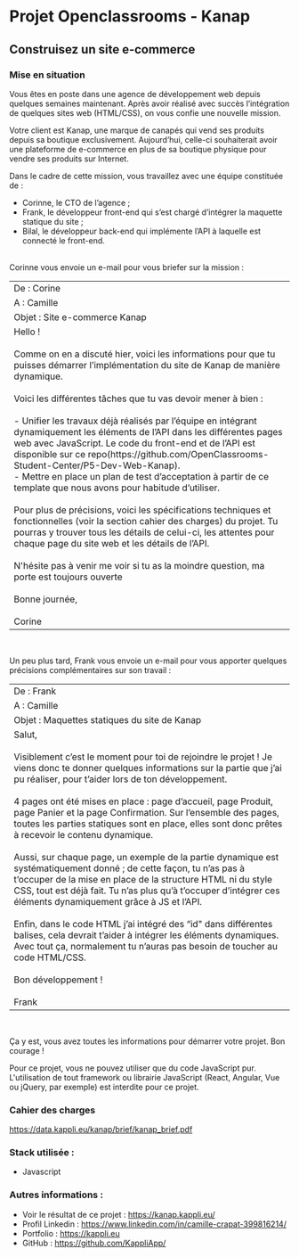 # Projet Openclassrooms - Kanap
## Construisez un site e-commerce

### Mise en situation

Vous êtes en poste dans une agence de développement web depuis quelques semaines maintenant. Après avoir réalisé avec succès l’intégration de quelques sites web (HTML/CSS), on vous confie une nouvelle mission.</br>

Votre client est Kanap, une marque de canapés qui vend ses produits depuis sa boutique exclusivement. Aujourd’hui, celle-ci souhaiterait avoir une plateforme de e-commerce en plus de sa boutique physique pour vendre ses produits sur Internet.</br>

Dans le cadre de cette mission, vous travaillez avec une équipe constituée de : 
- Corinne, le CTO de l’agence ;
- Frank, le développeur front-end qui s’est chargé d’intégrer la maquette statique du site ;
- Bilal, le développeur back-end qui implémente l’API à laquelle est connecté le front-end.</br></br>

Corinne vous envoie un e-mail pour vous briefer sur la mission :</br>

<table>
    <tr>
        <td>
            De : Corine
        </td>
    </tr>
    <tr>
        <td>
            A : Camille
        </td>
    </tr>
    <tr>
        <td>
            Objet : Site e-commerce Kanap
        </td>
    </tr>
    <tr>
        <td>
            Hello ! </br></br>
            Comme on en a discuté hier, voici les informations pour que tu puisses démarrer l’implémentation du site de Kanap de manière dynamique. </br></br>
            Voici les différentes tâches que tu vas devoir mener à bien :</br></br>
            - Unifier les travaux déjà réalisés par l’équipe en intégrant dynamiquement les éléments de l’API dans les différentes pages web avec JavaScript. Le code du front-end et de l’API est disponible sur ce repo(https://github.com/OpenClassrooms-Student-Center/P5-Dev-Web-Kanap). </br>
            - Mettre en place un plan de test d’acceptation à partir de ce template que nous avons pour habitude d’utiliser. </br></br>
            Pour plus de précisions, voici les spécifications techniques et fonctionnelles (voir la section cahier des charges) du projet. Tu pourras y trouver tous les détails de celui-ci, les attentes pour chaque page du site web et les détails de l’API. </br></br>
            N'hésite pas à venir me voir si tu as la moindre question, ma porte est toujours ouverte </br></br>
            Bonne journée,</br></br>
            Corine
        </td>
    </tr>
</table>
</br>

Un peu plus tard, Frank vous envoie un e-mail pour vous apporter quelques précisions complémentaires sur son travail :</br>

<table>
    <tr>
        <td>
            De : Frank
        </td>
    </tr>
    <tr>
        <td>
            A : Camille
        </td>
    </tr>
    <tr>
        <td>
            Objet : Maquettes statiques du site de Kanap
        </td>
    </tr>
    <tr>
        <td>
            Salut,</br></br>
            Visiblement c’est le moment pour toi de rejoindre le projet ! Je viens donc te donner quelques informations sur la partie que j’ai pu réaliser, pour t’aider lors de ton développement. </br></br>
            4 pages ont été mises en place : page d’accueil, page Produit, page Panier et la page Confirmation. Sur l’ensemble des pages, toutes les parties statiques sont en place, elles sont donc prêtes à recevoir le contenu dynamique.</br></br>
            Aussi, sur chaque page, un exemple de la partie dynamique est systématiquement donné ; de cette façon, tu n’as pas à t’occuper de la mise en place de la structure HTML ni du style CSS, tout est déjà fait. Tu n’as plus qu’à t’occuper d’intégrer ces éléments dynamiquement grâce à JS et l’API.</br></br>
            Enfin, dans le code HTML j’ai intégré des “id" dans différentes balises, cela devrait t’aider à intégrer les éléments dynamiques. Avec tout ça, normalement tu n’auras pas besoin de toucher au code HTML/CSS.</br></br>
            Bon développement !</br></br>
            Frank
        </td>
    </tr>
</table>
</br>

Ça y est, vous avez toutes les informations pour démarrer votre projet. Bon courage !

Pour ce projet, vous ne pouvez utiliser que du code JavaScript pur. L'utilisation de tout framework ou librairie JavaScript (React, Angular, Vue ou jQuery, par exemple) est interdite pour ce projet.</br>

### Cahier des charges 

https://data.kappli.eu/kanap/brief/kanap_brief.pdf

### Stack utilisée :
- Javascript

### Autres informations :
- Voir le résultat de ce projet : https://kanap.kappli.eu/
- Profil Linkedin : https://www.linkedin.com/in/camille-crapat-399816214/
- Portfolio : https://kappli.eu
- GitHub : https://github.com/KappliApp/
